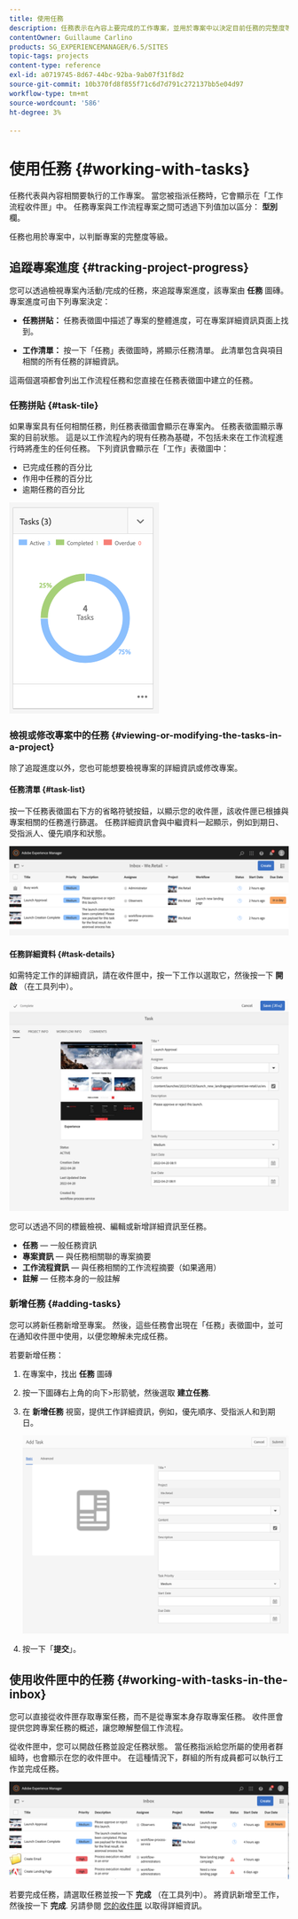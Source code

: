 ```yaml
---
title: 使用任務
description: 任務表示在內容上要完成的工作專案，並用於專案中以決定目前任務的完整度等級
contentOwner: Guillaume Carlino
products: SG_EXPERIENCEMANAGER/6.5/SITES
topic-tags: projects
content-type: reference
exl-id: a0719745-8d67-44bc-92ba-9ab07f31f8d2
source-git-commit: 10b370fd8f855f71c6d7d791c272137bb5e04d97
workflow-type: tm+mt
source-wordcount: '586'
ht-degree: 3%

---
```



# 使用任務 {#working-with-tasks}

任務代表與內容相關要執行的工作專案。 當您被指派任務時，它會顯示在「工作流程收件匣」中。 任務專案與工作流程專案之間可透過下列值加以區分： **型別** 欄。

任務也用於專案中，以判斷專案的完整度等級。

## 追蹤專案進度 {#tracking-project-progress}

您可以透過檢視專案內活動/完成的任務，來追蹤專案進度，該專案由 **任務** 圖磚。 專案進度可由下列專案決定：

* **任務拼貼：** 任務表徵圖中描述了專案的整體進度，可在專案詳細資訊頁面上找到。

* **工作清單：** 按一下「任務」表徵圖時，將顯示任務清單。 此清單包含與項目相關的所有任務的詳細資訊。

這兩個選項都會列出工作流程任務和您直接在任務表徵圖中建立的任務。

### 任務拼貼 {#task-tile}

如果專案具有任何相關任務，則任務表徵圖會顯示在專案內。 任務表徵圖顯示專案的目前狀態。 這是以工作流程內的現有任務為基礎，不包括未來在工作流程進行時將產生的任何任務。 下列資訊會顯示在「工作」表徵圖中：

* 已完成任務的百分比
* 作用中任務的百分比
* 逾期任務的百分比

![「任務」圖磚](assets/project-tile-tasks.png)

### 檢視或修改專案中的任務 {#viewing-or-modifying-the-tasks-in-a-project}

除了追蹤進度以外，您也可能想要檢視專案的詳細資訊或修改專案。

#### 任務清單 {#task-list}

按一下任務表徵圖右下方的省略符號按鈕，以顯示您的收件匣，該收件匣已根據與專案相關的任務進行篩選。 任務詳細資訊會與中繼資料一起顯示，例如到期日、受指派人、優先順序和狀態。

![專案任務收件匣](assets/project-tasks.png)

#### 任務詳細資料 {#task-details}

如需特定工作的詳細資訊，請在收件匣中，按一下工作以選取它，然後按一下 **開啟** （在工具列中）。

![任務詳細資料](assets/project-task-detail.png)

您可以透過不同的標籤檢視、編輯或新增詳細資訊至任務。

* **任務**  — 一般任務資訊
* **專案資訊**  — 與任務相關聯的專案摘要
* **工作流程資訊**  — 與任務相關的工作流程摘要（如果適用）
* **註解**  — 任務本身的一般註解

### 新增任務 {#adding-tasks}

您可以將新任務新增至專案。 然後，這些任務會出現在「任務」表徵圖中，並可在通知收件匣中使用，以便您瞭解未完成任務。

若要新增任務：

1. 在專案中，找出 **任務** 圖磚
1. 按一下圖磚右上角的向下>形箭號，然後選取 **建立任務**.
1. 在 **新增任務** 視窗，提供工作詳細資訊，例如，優先順序、受指派人和到期日。

   ![新增任務](assets/project-add-task.png)

1. 按一下「**提交**」。

## 使用收件匣中的任務 {#working-with-tasks-in-the-inbox}

您可以直接從收件匣存取專案任務，而不是從專案本身存取專案任務。 收件匣會提供您跨專案任務的概述，讓您瞭解整個工作流程。

從收件匣中，您可以開啟任務並設定任務狀態。 當任務指派給您所屬的使用者群組時，也會顯示在您的收件匣中。 在這種情況下，群組的所有成員都可以執行工作並完成任務。

![收件匣](assets/project-inbox.png)

若要完成任務，請選取任務並按一下 **完成** （在工具列中）。 將資訊新增至工作，然後按一下 **完成**. 另請參閱 [您的收件匣](/help/sites-authoring/inbox.md) 以取得詳細資訊。
